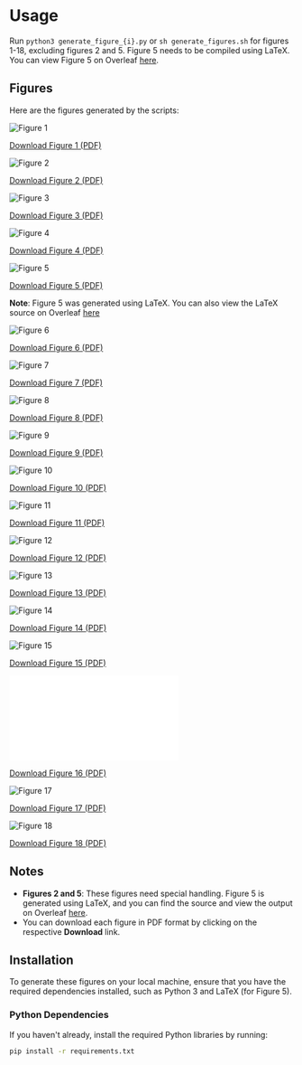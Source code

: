 # Usage

Run `python3 generate_figure_{i}.py` or `sh generate_figures.sh` for figures 1-18, excluding figures 2 and 5. Figure 5 needs to be compiled using LaTeX. You can view Figure 5 on Overleaf [here](https://www.overleaf.com/read/qgkdndnqrgjm#9e5243).

## Figures

Here are the figures generated by the scripts:

![Figure 1](figures/figure_1.png)

[Download Figure 1 (PDF)](figures/figure_1.pdf)

![Figure 2](figures/figure_2.png)

[Download Figure 2 (PDF)](figures/figure_2.pdf)

![Figure 3](figures/figure_3.png)

[Download Figure 3 (PDF)](figures/figure_3.pdf)

![Figure 4](figures/figure_4.png)

[Download Figure 4 (PDF)](figures/figure_4.pdf)

![Figure 5](figures/figure_5.png)

[Download Figure 5 (PDF)](figures/figure_5.pdf)

**Note**: Figure 5 was generated using LaTeX. You can also view the LaTeX source on Overleaf [here](https://www.overleaf.com/read/qgkdndnqrgjm#9e5243)

![Figure 6](figures/figure_6.png)

[Download Figure 6 (PDF)](figures/figure_6.pdf)

![Figure 7](figures/figure_7.png)

[Download Figure 7 (PDF)](figures/figure_7.pdf)

![Figure 8](figures/figure_8.png)

[Download Figure 8 (PDF)](figures/figure_8.pdf)

![Figure 9](figures/figure_9.png)

[Download Figure 9 (PDF)](figures/figure_9.pdf)

![Figure 10](figures/figure_10.png)

[Download Figure 10 (PDF)](figures/figure_10.pdf)

![Figure 11](figures/figure_11.png)

[Download Figure 11 (PDF)](figures/figure_11.pdf)

![Figure 12](figures/figure_12.png)

[Download Figure 12 (PDF)](figures/figure_12.pdf)

![Figure 13](figures/figure_13.png)

[Download Figure 13 (PDF)](figures/figure_13.pdf)

![Figure 14](figures/figure_14.png)

[Download Figure 14 (PDF)](figures/figure_14.pdf)

![Figure 15](figures/figure_15.png)

[Download Figure 15 (PDF)](figures/figure_15.pdf)

![Figure 16](figures/figure_16.pdf)

[Download Figure 16 (PDF)](figures/figure_16.pdf)

![Figure 17](figures/figure_17.png)

[Download Figure 17 (PDF)](figures/figure_17.pdf)

![Figure 18](figures/figure_18.png)

[Download Figure 18 (PDF)](figures/figure_18.pdf)

## Notes
- **Figures 2 and 5**: These figures need special handling. Figure 5 is generated using LaTeX, and you can find the source and view the output on Overleaf [here](https://www.overleaf.com/read/qgkdndnqrgjm#9e5243).
- You can download each figure in PDF format by clicking on the respective **Download** link.

## Installation

To generate these figures on your local machine, ensure that you have the required dependencies installed, such as Python 3 and LaTeX (for Figure 5).

### Python Dependencies
If you haven't already, install the required Python libraries by running:

```bash
pip install -r requirements.txt
```
